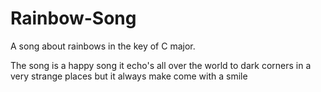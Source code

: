 # Rainbow-Song

A song about rainbows in the key of C major.

The song is a happy song
it echo's all over the world
to dark corners in a very strange places 
but it always make come with a smile

